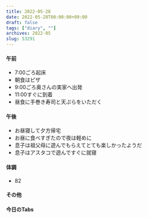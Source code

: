 ```yaml
---
title: 2022-05-28
date: 2022-05-28T00:00:00+09:00
draft: false
tags: ["diary", ""]
archives: 2022-05
slug: 53291
---
```

#### 午前
- 7:00ごろ起床
- 朝食はピザ
- 9:00ごろ奥さんの実家へ出発
- 11:00すぐに到着
- 昼食に手巻き寿司と天ぷらをいただく
#### 午後
- お昼寝して夕方帰宅
- お昼に食べすぎたので夜は軽めに
- 息子は祖父母に遊んでもらえてとても楽しかったようだ
- 息子はアスタコで遊んですぐに就寝
#### 体調
- 82
#### その他
#### 今日のTabs